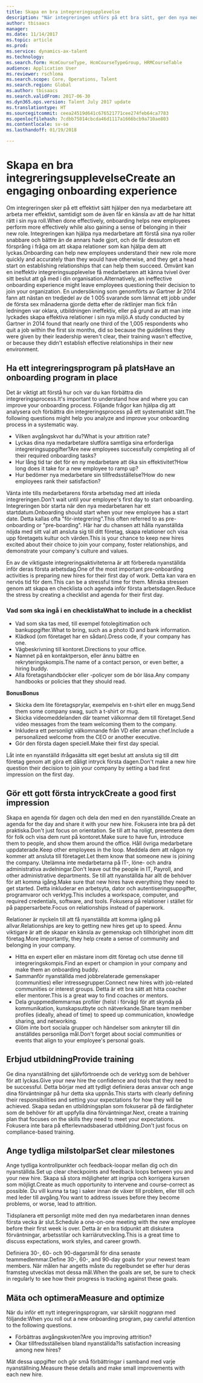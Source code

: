 ```yaml
---
title: Skapa en bra integreringsupplevelse
description: "När integreringen utförs på ett bra sätt, ger den nya medarbetare en känsla av samhörighet i sin nya organisation."
author: tbisaacs
manager: 
ms.date: 11/14/2017
ms.topic: article
ms.prod: 
ms.service: dynamics-ax-talent
ms.technology: 
ms.search.form: HcmCourseType, HcmCourseTypeGroup, HRMCourseTable
audience: Application User
ms.reviewer: rschloma
ms.search.scope: Core, Operations, Talent
ms.search.region: Global
ms.author: tbisaacs
ms.search.validFrom: 2017-06-30
ms.dyn365.ops.version: Talent July 2017 update
ms.translationtype: HT
ms.sourcegitcommit: ceea24519d641c676521771cee274feb64ca7783
ms.openlocfilehash: 7cdbb75014cbcda46d1117a1666bcb9a710ae803
ms.contentlocale: sv-se
ms.lasthandoff: 01/19/2018

---
```


# <a name="create-an-engaging-onboarding-experience"></a><span data-ttu-id="bc0b5-103">Skapa en bra integreringsupplevelse</span><span class="sxs-lookup"><span data-stu-id="bc0b5-103">Create an engaging onboarding experience</span></span>

<span data-ttu-id="bc0b5-104">Om integreringen sker på ett effektivt sätt hjälper den nya medarbetare att arbeta mer effektivt, samtidigt som de även får en känsla av att de har hittat rätt i sin nya roll.</span><span class="sxs-lookup"><span data-stu-id="bc0b5-104">When done effectively, onboarding helps new employees perform more effectively while also gaining a sense of belonging in their new role.</span></span> <span data-ttu-id="bc0b5-105">Integreringen kan hjälpa nya medarbetare att förstå sina nya roller snabbare och bättre än de annars hade gjort, och de får dessutom ett försprång i fråga om att skapa relationer som kan hjälpa dem att lyckas.</span><span class="sxs-lookup"><span data-stu-id="bc0b5-105">Onboarding can help new employees understand their new role more quickly and accurately than they would have otherwise, and they get a head start on establishing relationships that can help them succeed.</span></span> <span data-ttu-id="bc0b5-106">Omvänt kan en ineffektiv integreringsupplevelse få medarbetaren att känna tvivel över sitt beslut att gå med i din organisation.</span><span class="sxs-lookup"><span data-stu-id="bc0b5-106">Alternatively, an ineffective onboarding experience might leave employees questioning their decision to join your organization.</span></span> <span data-ttu-id="bc0b5-107">En undersökning som genomförts av Gartner år 2014 fann att nästan en tredjedel av de 1 005 svarande som lämnat ett jobb under de första sex månaderna gjorde detta efter de riktlinjer man fick från ledningen var oklara, utbildningen ineffektiv, eller på grund av att man inte lyckades skapa effektiva relationer i sin nya miljö.</span><span class="sxs-lookup"><span data-stu-id="bc0b5-107">A study conducted by Gartner in 2014 found that nearly one third of the 1,005 respondents who quit a job within the first six months, did so because the guidelines they were given by their leadership weren't clear, their training wasn't effective, or because they didn't establish effective relationships in their new environment.</span></span>

## <a name="have-an-onboarding-program-in-place"></a><span data-ttu-id="bc0b5-108">Ha ett integreringsprogram på plats</span><span class="sxs-lookup"><span data-stu-id="bc0b5-108">Have an onboarding program in place</span></span>
<span data-ttu-id="bc0b5-109">Det är viktigt att förstå hur och var du kan förbättra din integreringsprocess.</span><span class="sxs-lookup"><span data-stu-id="bc0b5-109">It's important to understand how and where you can improve your onboarding process.</span></span> <span data-ttu-id="bc0b5-110">Följande frågor kan hjälpa dig att analysera och förbättra din integreringsprocess på ett systematiskt sätt.</span><span class="sxs-lookup"><span data-stu-id="bc0b5-110">The following questions might help you analyze and improve your onboarding process in a systematic way.</span></span>

- <span data-ttu-id="bc0b5-111">Vilken avgångskvot har du?</span><span class="sxs-lookup"><span data-stu-id="bc0b5-111">What is your attrition rate?</span></span>
- <span data-ttu-id="bc0b5-112">Lyckas dina nya medarbetare slutföra samtliga sina erforderliga integreringsuppgifter?</span><span class="sxs-lookup"><span data-stu-id="bc0b5-112">Are new employees successfully completing all of their required onboarding tasks?</span></span>
- <span data-ttu-id="bc0b5-113">Hur lång tid tar det för en ny medarbetare att öka sin effektivitet?</span><span class="sxs-lookup"><span data-stu-id="bc0b5-113">How long does it take for a new employee to ramp up?</span></span>
- <span data-ttu-id="bc0b5-114">Hur bedömer nya medarbetare sin tillfredsställelse?</span><span class="sxs-lookup"><span data-stu-id="bc0b5-114">How do new employees rank their satisfaction?</span></span>

<span data-ttu-id="bc0b5-115">Vänta inte tills medarbetarens första arbetsdag med att inleda integreringen.</span><span class="sxs-lookup"><span data-stu-id="bc0b5-115">Don't wait until your employee's first day to start onboarding.</span></span> <span data-ttu-id="bc0b5-116">Integreringen bör starta när den nya medarbetaren har ett startdatum.</span><span class="sxs-lookup"><span data-stu-id="bc0b5-116">Onboarding should start when your new employee has a start date.</span></span> <span data-ttu-id="bc0b5-117">Detta kallas ofta "för-integrering".</span><span class="sxs-lookup"><span data-stu-id="bc0b5-117">This often referred to as pre-onboarding or "pre-boarding".</span></span> <span data-ttu-id="bc0b5-118">Här har du chansen att hålla nyanställda nöjda med sitt val att ansluta sig till ditt företag, skapa relationer och visa upp företagets kultur och värden.</span><span class="sxs-lookup"><span data-stu-id="bc0b5-118">This is your chance to keep new hires excited about their choice to join your company, foster relationships, and demonstrate your company's culture and values.</span></span>

<span data-ttu-id="bc0b5-119">En av de viktigaste integreringsaktiviteterna är att förbereda nyanställda inför deras första arbetsdag.</span><span class="sxs-lookup"><span data-stu-id="bc0b5-119">One of the most important pre-onboarding activities is preparing new hires for their first day of work.</span></span> <span data-ttu-id="bc0b5-120">Detta kan vara en nervös tid för dem.</span><span class="sxs-lookup"><span data-stu-id="bc0b5-120">This can be a stressful time for them.</span></span> <span data-ttu-id="bc0b5-121">Minska stressen genom att skapa en checklista och agenda inför första arbetsdagen.</span><span class="sxs-lookup"><span data-stu-id="bc0b5-121">Reduce the stress by creating a checklist and agenda for their first day.</span></span>

### <a name="what-to-include-in-a-checklist"></a><span data-ttu-id="bc0b5-122">Vad som ska ingå i en checklista</span><span class="sxs-lookup"><span data-stu-id="bc0b5-122">What to include in a checklist</span></span>

- <span data-ttu-id="bc0b5-123">Vad som ska tas med, till exempel fotolegitimation och bankuppgifter.</span><span class="sxs-lookup"><span data-stu-id="bc0b5-123">What to bring, such as a photo ID and bank information.</span></span>
- <span data-ttu-id="bc0b5-124">Klädkod (om företaget har en sådan).</span><span class="sxs-lookup"><span data-stu-id="bc0b5-124">Dress code, if your company has one.</span></span>
- <span data-ttu-id="bc0b5-125">Vägbeskrivning till kontoret.</span><span class="sxs-lookup"><span data-stu-id="bc0b5-125">Directions to your office.</span></span>
- <span data-ttu-id="bc0b5-126">Namnet på en kontaktperson, eller ännu bättre en rekryteringskompis.</span><span class="sxs-lookup"><span data-stu-id="bc0b5-126">The name of a contact person, or even better, a hiring buddy.</span></span>
- <span data-ttu-id="bc0b5-127">Alla företagshandböcker eller -policyer som de bör läsa.</span><span class="sxs-lookup"><span data-stu-id="bc0b5-127">Any company handbooks or policies that they should read.</span></span>

<span data-ttu-id="bc0b5-128">**Bonus**</span><span class="sxs-lookup"><span data-stu-id="bc0b5-128">**Bonus**</span></span>

- <span data-ttu-id="bc0b5-129">Skicka dem lite företagsprylar, exempelvis en t-shirt eller en mugg.</span><span class="sxs-lookup"><span data-stu-id="bc0b5-129">Send them some company swag, such a t-shirt or mug.</span></span>
- <span data-ttu-id="bc0b5-130">Skicka videomeddelanden där teamet välkomnar dem till företaget.</span><span class="sxs-lookup"><span data-stu-id="bc0b5-130">Send video messages from the team welcoming them to the company.</span></span>
- <span data-ttu-id="bc0b5-131">Inkludera ett personligt välkomnande från VD eller annan chef.</span><span class="sxs-lookup"><span data-stu-id="bc0b5-131">Include a personalized welcome from the CEO or another executive.</span></span>
- <span data-ttu-id="bc0b5-132">Gör den första dagen speciell.</span><span class="sxs-lookup"><span data-stu-id="bc0b5-132">Make their first day special.</span></span>

<span data-ttu-id="bc0b5-133">Låt inte en nyanställd ifrågasätta sitt eget beslut att ansluta sig till ditt företag genom att göra ett dåligt intryck första dagen.</span><span class="sxs-lookup"><span data-stu-id="bc0b5-133">Don't make a new hire question their decision to join your company by setting a bad first impression on the first day.</span></span>

## <a name="create-a-good-first-impression"></a><span data-ttu-id="bc0b5-134">Gör ett gott första intryck</span><span class="sxs-lookup"><span data-stu-id="bc0b5-134">Create a good first impression</span></span>

<span data-ttu-id="bc0b5-135">Skapa en agenda för dagen och dela den med en den nyanställde.</span><span class="sxs-lookup"><span data-stu-id="bc0b5-135">Create an agenda for the day and share it with your new hire.</span></span> <span data-ttu-id="bc0b5-136">Fokusera inte bra på det praktiska.</span><span class="sxs-lookup"><span data-stu-id="bc0b5-136">Don't just focus on orientation.</span></span> <span data-ttu-id="bc0b5-137">Se till att ha roligt, presentera dem för folk och visa dem runt på kontoret.</span><span class="sxs-lookup"><span data-stu-id="bc0b5-137">Make sure to have fun, introduce them to people, and show them around the office.</span></span> <span data-ttu-id="bc0b5-138">Håll övriga medarbetare uppdaterade.</span><span class="sxs-lookup"><span data-stu-id="bc0b5-138">Keep other employees in the loop.</span></span> <span data-ttu-id="bc0b5-139">Meddela dem att någon ny kommer att ansluta till företaget.</span><span class="sxs-lookup"><span data-stu-id="bc0b5-139">Let them know that someone new is joining the company.</span></span> <span data-ttu-id="bc0b5-140">Utelämna inte medarbetarna på IT-, löne- och andra administrativa avdelningar.</span><span class="sxs-lookup"><span data-stu-id="bc0b5-140">Don't leave out the people in IT, Payroll, and other administrative departments.</span></span> <span data-ttu-id="bc0b5-141">Se till att nyanställda har allt de behöver för att komma igång.</span><span class="sxs-lookup"><span data-stu-id="bc0b5-141">Make sure that new hires have everything they need to get started.</span></span> <span data-ttu-id="bc0b5-142">Detta inkluderar en arbetsyta, dator och autentiseringsuppgifter, programvaror och verktyg.</span><span class="sxs-lookup"><span data-stu-id="bc0b5-142">This includes a workspace, computer, and required credentials, software, and tools.</span></span> <span data-ttu-id="bc0b5-143">Fokusera på relationer i stället för på pappersarbete.</span><span class="sxs-lookup"><span data-stu-id="bc0b5-143">Focus on relationships instead of paperwork.</span></span>

<span data-ttu-id="bc0b5-144">Relationer är nyckeln till att få nyanställda att komma igång på allvar.</span><span class="sxs-lookup"><span data-stu-id="bc0b5-144">Relationships are key to getting new hires get up to speed.</span></span> <span data-ttu-id="bc0b5-145">Ännu viktigare är att de skapar en känsla av gemenskap och tillhörighet inom ditt företag.</span><span class="sxs-lookup"><span data-stu-id="bc0b5-145">More importantly, they help create a sense of community and belonging in your company.</span></span>

- <span data-ttu-id="bc0b5-146">Hitta en expert eller en mästare inom ditt företag och utse denne till integreringskompis.</span><span class="sxs-lookup"><span data-stu-id="bc0b5-146">Find an expert or champion in your company and make them an onboarding buddy.</span></span>
- <span data-ttu-id="bc0b5-147">Sammanför nyanställda med jobbrelaterade gemenskaper (communities) eller intressegrupper.</span><span class="sxs-lookup"><span data-stu-id="bc0b5-147">Connect new hires with job-related communities or interest groups.</span></span> <span data-ttu-id="bc0b5-148">Detta är ett bra sätt att hitta coacher eller mentorer.</span><span class="sxs-lookup"><span data-stu-id="bc0b5-148">This is a great way to find coaches or mentors.</span></span>
- <span data-ttu-id="bc0b5-149">Dela gruppmedlemmarnas profiler (helst i förväg) för att skynda på kommunikation, kunskapsutbyte och nätverkande.</span><span class="sxs-lookup"><span data-stu-id="bc0b5-149">Share team member profiles (ideally, ahead of time) to speed up communication, knowledge sharing, and networking.</span></span>
- <span data-ttu-id="bc0b5-150">Glöm inte bort sociala grupper och händelser som anknyter till din anställdes personliga mål.</span><span class="sxs-lookup"><span data-stu-id="bc0b5-150">Don't forget about social communities or events that align to your employee's personal goals.</span></span>

## <a name="provide-training"></a><span data-ttu-id="bc0b5-151">Erbjud utbildning</span><span class="sxs-lookup"><span data-stu-id="bc0b5-151">Provide training</span></span>

<span data-ttu-id="bc0b5-152">Ge dina nyanställning det självförtroende och de verktyg som de behöver för att lyckas.</span><span class="sxs-lookup"><span data-stu-id="bc0b5-152">Give your new hire the confidence and tools that they need to be successful.</span></span> <span data-ttu-id="bc0b5-153">Detta börjar med att tydligt definiera deras ansvar och ange dina förväntningar på hur detta ska uppnås.</span><span class="sxs-lookup"><span data-stu-id="bc0b5-153">This starts with clearly defining their responsibilities and setting your expectations for how they will be achieved.</span></span> <span data-ttu-id="bc0b5-154">Skapa sedan en utbildningsplan som fokuserar på de färdigheter som de behöver för att uppfylla dina förväntningar.</span><span class="sxs-lookup"><span data-stu-id="bc0b5-154">Next, create a training plan that focuses on the skills they need to meet your expectations.</span></span> <span data-ttu-id="bc0b5-155">Fokusera inte bara på efterlevnadsbaserad utbildning.</span><span class="sxs-lookup"><span data-stu-id="bc0b5-155">Don't just focus on compliance-based training.</span></span>

## <a name="set-clear-milestones"></a><span data-ttu-id="bc0b5-156">Ange tydliga milstolpar</span><span class="sxs-lookup"><span data-stu-id="bc0b5-156">Set clear milestones</span></span>

<span data-ttu-id="bc0b5-157">Ange tydliga kontrollpunkter och feedback-loopar mellan dig och din nyanställda.</span><span class="sxs-lookup"><span data-stu-id="bc0b5-157">Set up clear checkpoints and feedback loops between you and your new hire.</span></span> <span data-ttu-id="bc0b5-158">Skapa så stora möjligheter att ingripa och korrigera kursen som möjligt.</span><span class="sxs-lookup"><span data-stu-id="bc0b5-158">Create as much opportunity to intervene and course-correct as possible.</span></span> <span data-ttu-id="bc0b5-159">Du vill kunna ta tag i saker innan de växer till problem, eller till och med leder till avgång.</span><span class="sxs-lookup"><span data-stu-id="bc0b5-159">You want to address issues before they become problems, or worse, lead to attrition.</span></span>

<span data-ttu-id="bc0b5-160">Tidsplanera ett personligt möte med den nya medarbetaren innan dennes första vecka är slut.</span><span class="sxs-lookup"><span data-stu-id="bc0b5-160">Schedule a one-on-one meeting with the new employee before their first week is over.</span></span> <span data-ttu-id="bc0b5-161">Detta är en bra tidpunkt att diskutera förväntningar, arbetsstilar och karriärutveckling.</span><span class="sxs-lookup"><span data-stu-id="bc0b5-161">This is a great time to discuss expectations, work styles, and career growth.</span></span>

<span data-ttu-id="bc0b5-162">Definiera 30-, 60- och 90-dagarsmål för dina senaste teammedlemmar.</span><span class="sxs-lookup"><span data-stu-id="bc0b5-162">Define 30-, 60-, and 90-day goals for your newest team members.</span></span> <span data-ttu-id="bc0b5-163">När målen har angetts måste du regelbundet se efter hur deras framsteg utvecklas mot dessa mål.</span><span class="sxs-lookup"><span data-stu-id="bc0b5-163">When the goals are set, be sure to check in regularly to see how their progress is tracking against these goals.</span></span>

## <a name="measure-and-optimize"></a><span data-ttu-id="bc0b5-164">Mäta och optimera</span><span class="sxs-lookup"><span data-stu-id="bc0b5-164">Measure and optimize</span></span>

<span data-ttu-id="bc0b5-165">När du inför ett nytt integreringsprogram, var särskilt noggrann med följande:</span><span class="sxs-lookup"><span data-stu-id="bc0b5-165">When you roll out a new onboarding program, pay careful attention to the following questions.</span></span> 

- <span data-ttu-id="bc0b5-166">Förbättras avgångskvoten?</span><span class="sxs-lookup"><span data-stu-id="bc0b5-166">Are you improving attrition?</span></span>
- <span data-ttu-id="bc0b5-167">Ökar tillfredsställelsen bland nyanställda?</span><span class="sxs-lookup"><span data-stu-id="bc0b5-167">Is satisfaction increasing among new hires?</span></span> 

<span data-ttu-id="bc0b5-168">Mät dessa uppgifter och gör små förbättringar i samband med varje nyanställning.</span><span class="sxs-lookup"><span data-stu-id="bc0b5-168">Measure these details and make small improvements with each new hire.</span></span>


